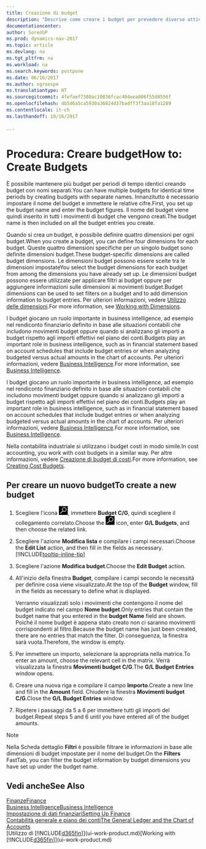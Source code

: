 ```yaml
---
title: Creazione di budget
description: "Descrive come creare i budget per prevedere diverse attività finanziarie e assegnare le dimensioni per scopi di business intelligence."
documentationcenter: 
author: SorenGP
ms.prod: dynamics-nav-2017
ms.topic: article
ms.devlang: na
ms.tgt_pltfrm: na
ms.workload: na
ms.search.keywords: postpone
ms.date: 06/16/2017
ms.author: sgroespe
ms.translationtype: HT
ms.sourcegitcommit: 4fefaef7380ac10836fcac404eea006f55d8556f
ms.openlocfilehash: db5d6a5ca5930a36824d37badff3f3aa18fa1289
ms.contentlocale: it-ch
ms.lasthandoff: 10/16/2017

---
```

# <a name="how-to-create--budgets"></a><span data-ttu-id="82ffd-103">Procedura: Creare budget</span><span class="sxs-lookup"><span data-stu-id="82ffd-103">How to: Create  Budgets</span></span>
<span data-ttu-id="82ffd-104">È possibile mantenere più budget per periodi di tempo identici creando budget con nomi separati.</span><span class="sxs-lookup"><span data-stu-id="82ffd-104">You can have multiple budgets for identical time periods by creating budgets with separate names.</span></span> <span data-ttu-id="82ffd-105">Innanzitutto è necessario impostare il nome del budget e immettere le relative cifre.</span><span class="sxs-lookup"><span data-stu-id="82ffd-105">First, you set up the budget name and enter the budget figures.</span></span> <span data-ttu-id="82ffd-106">Il nome del budget viene quindi inserito in tutti i movimenti di budget che vengono creati.</span><span class="sxs-lookup"><span data-stu-id="82ffd-106">The budget name is then included on all the budget entries you create.</span></span>  

 <span data-ttu-id="82ffd-107">Quando si crea un budget, è possibile definire quattro dimensioni per ogni budget.</span><span class="sxs-lookup"><span data-stu-id="82ffd-107">When you create a budget, you can define four dimensions for each budget.</span></span> <span data-ttu-id="82ffd-108">Queste quattro dimensioni specifiche per un singolo budget sono definite dimensioni budget.</span><span class="sxs-lookup"><span data-stu-id="82ffd-108">These budget-specific dimensions are called budget dimensions.</span></span> <span data-ttu-id="82ffd-109">Le dimensioni budget possono essere scelte tra le dimensioni impostate</span><span class="sxs-lookup"><span data-stu-id="82ffd-109">You select the budget dimensions for each budget from among the dimensions you have already set up.</span></span> <span data-ttu-id="82ffd-110">Le dimensioni budget possono essere utilizzate per applicare filtri ai budget oppure per aggiungere informazioni sulle dimensioni ai movimenti budget.</span><span class="sxs-lookup"><span data-stu-id="82ffd-110">Budget dimensions can be used to set filters on a budget and to add dimension information to budget entries.</span></span> <span data-ttu-id="82ffd-111">Per ulteriori informazioni, vedere [Utilizzo delle dimensioni](finance-dimensions.md).</span><span class="sxs-lookup"><span data-stu-id="82ffd-111">For more information, see [Working with Dimensions](finance-dimensions.md).</span></span>

 <span data-ttu-id="82ffd-112">I budget giocano un ruolo importante in business intelligence, ad esempio nel rendiconto finanziario definito in base alle situazioni contabili che includono movimenti budget oppure quando si analizzano gli importi a budget rispetto agli importi effettivi nel piano dei conti.</span><span class="sxs-lookup"><span data-stu-id="82ffd-112">Budgets play an important role in business intelligence, such as in financial statement based on account schedules that include budget entries or when analyzing budgeted versus actual amounts in the chart of accounts.</span></span> <span data-ttu-id="82ffd-113">Per ulteriori informazioni, vedere [Business Intelligence](bi.md).</span><span class="sxs-lookup"><span data-stu-id="82ffd-113">For more information, see [Business Intelligence](bi.md).</span></span>

 <span data-ttu-id="82ffd-114">I budget giocano un ruolo importante in business intelligence, ad esempio nel rendiconto finanziario definito in base alle situazioni contabili che includono movimenti budget oppure quando si analizzano gli importi a budget rispetto agli importi effettivi nel piano dei conti.</span><span class="sxs-lookup"><span data-stu-id="82ffd-114">Budgets play an important role in business intelligence, such as in financial statement based on account schedules that include budget entries or when analyzing budgeted versus actual amounts in the chart of accounts.</span></span> <span data-ttu-id="82ffd-115">Per ulteriori informazioni, vedere [Business Intelligence](bi.md).</span><span class="sxs-lookup"><span data-stu-id="82ffd-115">For more information, see [Business Intelligence](bi.md).</span></span>

<span data-ttu-id="82ffd-116">Nella contabilità industriale si utilizzano i budget costi in modo simile.</span><span class="sxs-lookup"><span data-stu-id="82ffd-116">In cost accounting, you work with cost budgets in a similar way.</span></span> <span data-ttu-id="82ffd-117">Per altre informazioni, vedere [Creazione di budget di costi](finance-create-cost-budgets.md).</span><span class="sxs-lookup"><span data-stu-id="82ffd-117">For more information, see [Creating Cost Budgets](finance-create-cost-budgets.md).</span></span>    

## <a name="to-create-a-new-budget"></a><span data-ttu-id="82ffd-118">Per creare un nuovo budget</span><span class="sxs-lookup"><span data-stu-id="82ffd-118">To create a new budget</span></span>  

1. <span data-ttu-id="82ffd-119">Scegliere l'icona ![Cerca pagina o report](media/ui-search/search_small.png "icona Cerca pagina o report"), immettere **Budget C/G**, quindi scegliere il collegamento correlato.</span><span class="sxs-lookup"><span data-stu-id="82ffd-119">Choose the ![Search for Page or Report](media/ui-search/search_small.png "Search for Page or Report icon") icon, enter **G/L Budgets**, and then choose the related link.</span></span>  
2. <span data-ttu-id="82ffd-120">Scegliere l'azione **Modifica lista** e compilare i campi necessari.</span><span class="sxs-lookup"><span data-stu-id="82ffd-120">Choose the **Edit List** action, and then fill in the fields as necessary.</span></span> [!INCLUDE[tooltip-inline-tip](includes/tooltip-inline-tip_md.md)]  
3. <span data-ttu-id="82ffd-121">Scegliere l'azione **Modifica budget**.</span><span class="sxs-lookup"><span data-stu-id="82ffd-121">Choose the **Edit Budget** action.</span></span>
4. <span data-ttu-id="82ffd-122">All'inizio della finestra **Budget**, compilare i campi secondo le necessità per definire cosa viene visualizzato.</span><span class="sxs-lookup"><span data-stu-id="82ffd-122">At the top of the **Budget** window, fill in the fields as necessary to define what is displayed.</span></span>  

    <span data-ttu-id="82ffd-123">Verranno visualizzati solo i movimenti che contengono il nome del budget indicato nel campo **Nome budget**.</span><span class="sxs-lookup"><span data-stu-id="82ffd-123">Only entries that contain the budget name that you entered in the **budget Name** field are shown.</span></span> <span data-ttu-id="82ffd-124">Poiché il nome budget è appena stato creato non ci saranno movimenti corrispondenti al filtro.</span><span class="sxs-lookup"><span data-stu-id="82ffd-124">Because the budget name has just been created, there are no entries that match the filter.</span></span> <span data-ttu-id="82ffd-125">Di conseguenza, la finestra sarà vuota.</span><span class="sxs-lookup"><span data-stu-id="82ffd-125">Therefore, the window is empty.</span></span>  
5. <span data-ttu-id="82ffd-126">Per immettere un importo, selezionare la appropriata nella matrice.</span><span class="sxs-lookup"><span data-stu-id="82ffd-126">To enter an amount, choose the relevant cell in the matrix.</span></span> <span data-ttu-id="82ffd-127">Verrà visualizzata la finestra **Movimenti budget C/G**.</span><span class="sxs-lookup"><span data-stu-id="82ffd-127">The **G/L Budget Entries** window opens.</span></span>  
6. <span data-ttu-id="82ffd-128">Creare una nuova riga e compilare il campo **Importo**.</span><span class="sxs-lookup"><span data-stu-id="82ffd-128">Create a new line and fill in the **Amount** field.</span></span> <span data-ttu-id="82ffd-129">Chiudere la finestra **Movimenti budget C/G**.</span><span class="sxs-lookup"><span data-stu-id="82ffd-129">Close the **G/L Budget Entries** window.</span></span>  
7. <span data-ttu-id="82ffd-130">Ripetere i passaggi da 5 a 6 per immettere tutti gli importi del budget.</span><span class="sxs-lookup"><span data-stu-id="82ffd-130">Repeat steps 5 and 6 until you have entered all of the budget amounts.</span></span>  

> [!NOTE]  
>  <span data-ttu-id="82ffd-131">Nella Scheda dettaglio **Filtri** è possibile filtrare le informazioni in base alle dimensioni di budget impostate per il nome del budget.</span><span class="sxs-lookup"><span data-stu-id="82ffd-131">On the **Filters** FastTab, you can filter the budget information by budget dimensions you have set up under the budget name.</span></span>   

## <a name="see-also"></a><span data-ttu-id="82ffd-132">Vedi anche</span><span class="sxs-lookup"><span data-stu-id="82ffd-132">See Also</span></span>
[<span data-ttu-id="82ffd-133">Finanze</span><span class="sxs-lookup"><span data-stu-id="82ffd-133">Finance</span></span>](finance.md)  
[<span data-ttu-id="82ffd-134">Business Intelligence</span><span class="sxs-lookup"><span data-stu-id="82ffd-134">Business Intelligence</span></span>](bi.md)  
[<span data-ttu-id="82ffd-135">Impostazione di dati finanziari</span><span class="sxs-lookup"><span data-stu-id="82ffd-135">Setting Up Finance</span></span>](finance-setup-finance.md)  
[<span data-ttu-id="82ffd-136">Contabilità generale e piano dei conti</span><span class="sxs-lookup"><span data-stu-id="82ffd-136">The General Ledger and the Chart of Accounts</span></span>](finance-general-ledger.md)  
<span data-ttu-id="82ffd-137">[Utilizzo di [!INCLUDE[d365fin](includes/d365fin_md.md)]](ui-work-product.md)</span><span class="sxs-lookup"><span data-stu-id="82ffd-137">[Working with [!INCLUDE[d365fin](includes/d365fin_md.md)]](ui-work-product.md)</span></span>  

